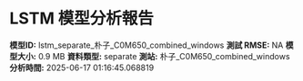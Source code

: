 # LSTM 模型分析報告
**模型ID:** lstm_separate_朴子_C0M650_combined_windows
**測試 RMSE:** NA
**模型大小:** 0.9 MB
**資料類型:** separate
**測站:** 朴子_C0M650_combined_windows
**分析時間:** 2025-06-17 01:16:45.068819

